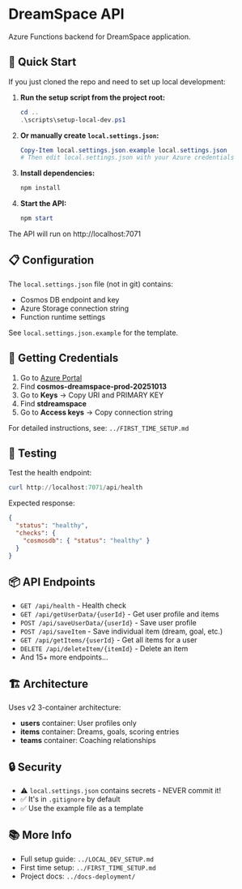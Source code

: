 # DreamSpace API

Azure Functions backend for DreamSpace application.

## 🚀 Quick Start

If you just cloned the repo and need to set up local development:

1. **Run the setup script from the project root:**
   ```powershell
   cd ..
   .\scripts\setup-local-dev.ps1
   ```

2. **Or manually create `local.settings.json`:**
   ```powershell
   Copy-Item local.settings.json.example local.settings.json
   # Then edit local.settings.json with your Azure credentials
   ```

3. **Install dependencies:**
   ```powershell
   npm install
   ```

4. **Start the API:**
   ```powershell
   npm start
   ```

The API will run on http://localhost:7071

## 📋 Configuration

The `local.settings.json` file (not in git) contains:
- Cosmos DB endpoint and key
- Azure Storage connection string
- Function runtime settings

See `local.settings.json.example` for the template.

## 🔑 Getting Credentials

1. Go to [Azure Portal](https://portal.azure.com)
2. Find **cosmos-dreamspace-prod-20251013**
3. Go to **Keys** → Copy URI and PRIMARY KEY
4. Find **stdreamspace**
5. Go to **Access keys** → Copy connection string

For detailed instructions, see: `../FIRST_TIME_SETUP.md`

## 🧪 Testing

Test the health endpoint:
```powershell
curl http://localhost:7071/api/health
```

Expected response:
```json
{
  "status": "healthy",
  "checks": {
    "cosmosdb": { "status": "healthy" }
  }
}
```

## 📦 API Endpoints

- `GET /api/health` - Health check
- `GET /api/getUserData/{userId}` - Get user profile and items
- `POST /api/saveUserData/{userId}` - Save user profile
- `POST /api/saveItem` - Save individual item (dream, goal, etc.)
- `GET /api/getItems/{userId}` - Get all items for a user
- `DELETE /api/deleteItem/{itemId}` - Delete an item
- And 15+ more endpoints...

## 🏗️ Architecture

Uses v2 3-container architecture:
- **users** container: User profiles only
- **items** container: Dreams, goals, scoring entries
- **teams** container: Coaching relationships

## 🔒 Security

- ⚠️ `local.settings.json` contains secrets - NEVER commit it!
- ✅ It's in `.gitignore` by default
- ✅ Use the example file as a template

## 📚 More Info

- Full setup guide: `../LOCAL_DEV_SETUP.md`
- First time setup: `../FIRST_TIME_SETUP.md`
- Project docs: `../docs-deployment/`

